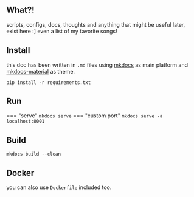 ## What?!

scripts, configs, docs, thoughts and anything that might be useful later, exist here :]
even a list of my favorite songs!

## Install

this doc has been written in `.md` files using [mkdocs](https://www.mkdocs.org) as main platform and [mkdocs-material](https://squidfunk.github.io/mkdocs-material/) as theme.

```
pip install -r requirements.txt
```

## Run

=== "serve"
` mkdocs serve `
=== "custom port"
` mkdocs serve -a localhost:8001 `

## Build

```
mkdocs build --clean
```

## Docker

you can also use `Dockerfile` included too.